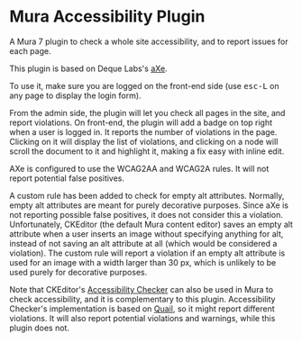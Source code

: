 # Mura Accessibility Plugin
A Mura 7 plugin to check a whole site accessibility, and to report issues for each page.

This plugin is based on Deque Labs's [aXe](https://github.com/dequelabs/axe-core).

To use it, make sure you are logged on the front-end side (use <kbd>esc-L</kbd> on any page to display the login form).

From the admin side, the plugin will let you check all pages in the site, and report violations.
On front-end, the plugin will add a badge on top right when a user is logged in. It reports the number of violations in the page. Clicking on it will display the list of violations, and clicking on a node will scroll the document to it and highlight it, making a fix easy with inline edit.

AXe is configured to use the WCAG2AA and WCAG2A rules. It will not report potential false positives.

A custom rule has been added to check for empty alt attributes.
Normally, empty alt attributes are meant for purely decorative purposes.
Since aXe is not reporting possible false positives, it does not consider this a violation.
Unfortunately, CKEditor (the default Mura content editor) saves an empty alt attribute
when a user inserts an image without specifying anything for alt,
instead of not saving an alt attribute at all (which would be considered a violation).
The custom rule will report a violation if an empty alt attribute is used for an
image with a width larger than 30 px, which is unlikely to be used purely for decorative purposes.

Note that CKEditor's [Accessibility Checker](https://ckeditor.com/cke4/addon/a11ychecker) can also be used in Mura to check accessibility, and it is complementary to this plugin. Accessibility Checker's implementation is based on [Quail](http://quailjs.org/), so it might report different violations. It will also report potential violations and warnings, while this plugin does not.
